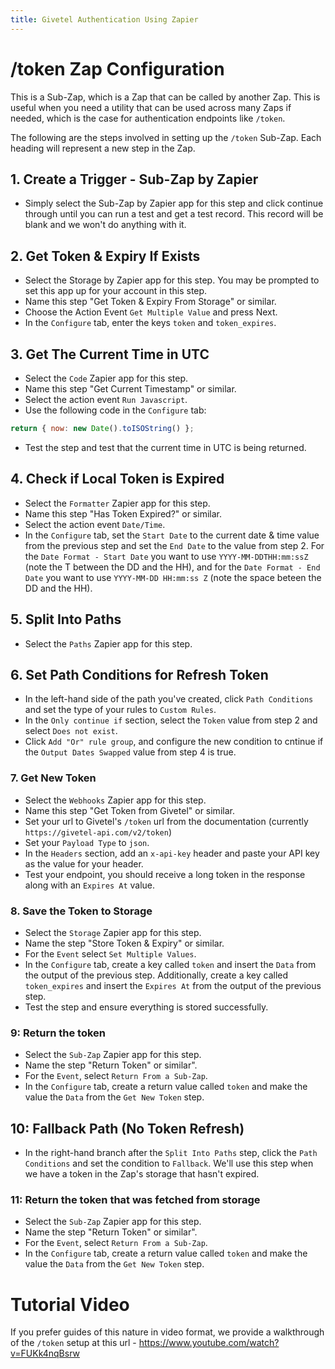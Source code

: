 ```yaml
---
title: Givetel Authentication Using Zapier
---
```


# /token Zap Configuration

This is a Sub-Zap, which is a Zap that can be called by another Zap. This is useful when you need a utility that can be used across many Zaps if needed, which is the case for authentication endpoints like `/token`.

The following are the steps involved in setting up the `/token` Sub-Zap. Each heading will represent a new step in the Zap.

## 1. Create a Trigger - Sub-Zap by Zapier

- Simply select the Sub-Zap by Zapier app for this step and click continue through until you can run a test and get a test record. This record will be blank and we won't do anything with it.

## 2. Get Token & Expiry If Exists

- Select the Storage by Zapier app for this step. You may be prompted to set this app up for your account in this step.
- Name this step "Get Token & Expiry From Storage" or similar.
- Choose the Action Event `Get Multiple Value` and press Next.
- In the `Configure` tab, enter the keys `token` and `token_expires`.

## 3. Get The Current Time in UTC

- Select the `Code` Zapier app for this step.
- Name this step "Get Current Timestamp" or similar.
- Select the action event `Run Javascript`.
- Use the following code in the `Configure` tab:

```javascript
return { now: new Date().toISOString() };
```

- Test the step and test that the current time in UTC is being returned.

## 4. Check if Local Token is Expired

- Select the `Formatter` Zapier app for this step.
- Name this step "Has Token Expired?" or similar.
- Select the action event `Date/Time`.
- In the `Configure` tab, set the `Start Date` to the current date & time value from the previous step and set the `End Date` to the value from step 2. For the `Date Format - Start Date` you want to use `YYYY-MM-DDTHH:mm:ssZ` (note the T between the DD and the HH), and for the `Date Format - End Date` you want to use `YYYY-MM-DD HH:mm:ss Z` (note the space beteen the DD and the HH).

## 5. Split Into Paths

- Select the `Paths` Zapier app for this step.

## 6. Set Path Conditions for Refresh Token

- In the left-hand side of the path you've created, click `Path Conditions` and set the type of your rules to `Custom Rules`.
- In the `Only continue if` section, select the `Token` value from step 2 and select `Does not exist`.
- Click `Add "Or" rule group`, and configure the new condition to cntinue if the `Output Dates Swapped` value from step 4 is true.

### 7. Get New Token

- Select the `Webhooks` Zapier app for this step.
- Name this step "Get Token from Givetel" or similar.
- Set your url to Givetel's `/token` url from the documentation (currently `https://givetel-api.com/v2/token`)
- Set your `Payload Type` to `json`.
- In the `Headers` section, add an `x-api-key` header and paste your API key as the value for your header.
- Test your endpoint, you should receive a long token in the response along with an `Expires At` value.

### 8. Save the Token to Storage

- Select the `Storage` Zapier app for this step.
- Name the step "Store Token & Expiry" or similar.
- For the `Event` select `Set Multiple Values`.
- In the `Configure` tab, create a key called `token` and insert the `Data` from the output of the previous step. Additionally, create a key called `token_expires` and insert the `Expires At` from the output of the previous step.
- Test the step and ensure everything is stored successfully.

### 9: Return the token

- Select the `Sub-Zap` Zapier app for this step.
- Name the step "Return Token" or similar".
- For the `Event`, select `Return From a Sub-Zap`.
- In the `Configure` tab, create a return value called `token` and make the value the `Data` from the `Get New Token` step.

## 10: Fallback Path (No Token Refresh)

- In the right-hand branch after the `Split Into Paths` step, click the `Path Conditions` and set the condition to `Fallback`. We'll use this step when we have a token in the Zap's storage that hasn't expired.

### 11: Return the token that was fetched from storage

- Select the `Sub-Zap` Zapier app for this step.
- Name the step "Return Token" or similar".
- For the `Event`, select `Return From a Sub-Zap`.
- In the `Configure` tab, create a return value called `token` and make the value the `Data` from the `Get New Token` step.

# Tutorial Video

If you prefer guides of this nature in video format, we provide a walkthrough of the `/token`
setup at this url - https://www.youtube.com/watch?v=FUKk4nqBsrw
